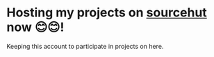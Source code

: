 # Hosting my projects on [sourcehut](https://git.sr.ht/~liliace/) now 😊😊!
Keeping this account to participate in projects on here.
